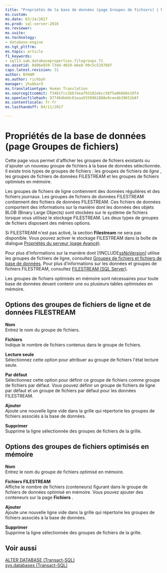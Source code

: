 ```yaml
---
title: "Propriétés de la base de données (page Groupes de fichiers) | Microsoft Docs"
ms.custom: 
ms.date: 03/14/2017
ms.prod: sql-server-2016
ms.reviewer: 
ms.suite: 
ms.technology:
- database-engine
ms.tgt_pltfrm: 
ms.topic: article
f1_keywords:
- sql13.swb.databaseproperties.filegroups.f1
ms.assetid: 8d06e859-73dd-4019-b6e8-99c5c5297697
caps.latest.revision: 31
author: BYHAM
ms.author: rickbyh
manager: jhubbard
ms.translationtype: Human Translation
ms.sourcegitcommit: f3481fcc2bb74eaf93182e6cc58f5a06666e10f4
ms.openlocfilehash: 977464bddc01eaa5559962808e9cee4b39651b8f
ms.contentlocale: fr-fr
ms.lasthandoff: 04/11/2017

---
```

# <a name="database-properties-filegroups-page"></a>Propriétés de la base de données (page Groupes de fichiers)
  Cette page vous permet d'afficher les groupes de fichiers existants ou d'ajouter un nouveau groupe de fichiers à la base de données sélectionnée. Il existe trois types de groupes de fichiers : les groupes de fichiers de *ligne* , les groupes de fichiers de données FILESTREAM et les groupes de fichiers optimisés en mémoire.  
  
 Les groupes de fichiers de ligne contiennent des données régulières et des fichiers journaux. Les groupes de fichiers de données FILESTREAM contiennent des fichiers de données FILESTREAM. Ces fichiers de données comportent des informations sur la manière dont les données des objets BLOB (Binary Large Objects) sont stockées sur le système de fichiers lorsque vous utilisez le stockage FILESTREAM. Les deux types de groupes de fichiers disposent des mêmes options.  
  
 Si FILESTREAM n'est pas activé, la section **Filestream** ne sera pas disponible. Vous pouvez activer le stockage FILESTREAM dans la boîte de dialogue [Propriétés du serveur (page Avancé)](../../database-engine/configure-windows/server-properties-advanced-page.md).  
  
 Pour plus d’informations sur la manière dont [!INCLUDE[ssNoVersion](../../includes/ssnoversion-md.md)] utilise les groupes de fichiers de ligne, consultez [Groupes de fichiers et fichiers de base de données](../../relational-databases/databases/database-files-and-filegroups.md). Pour plus d’informations sur les données et groupes de fichiers FILESTREAM, consultez [FILESTREAM &#40;SQL Server&#41;](../../relational-databases/blob/filestream-sql-server.md).  
  
 Les groupes de fichiers optimisés en mémoire sont nécessaires pour toute base de données devant contenir une ou plusieurs tables optimisées en mémoire.  
  
## <a name="row-and-filestream-data-filegroup-options"></a>Options des groupes de fichiers de ligne et de données FILESTREAM  
 **Nom**  
 Entrez le nom du groupe de fichiers.  
  
 **Fichiers**  
 Indique le nombre de fichiers contenus dans le groupe de fichiers.  
  
 **Lecture seule**  
 Sélectionnez cette option pour attribuer au groupe de fichiers l'état lecture seule.  
  
 **Par défaut**  
 Sélectionnez cette option pour définir ce groupe de fichiers comme groupe de fichiers par défaut. Vous pouvez définir un groupe de fichiers de ligne par défaut et un groupe de fichiers par défaut pour les données FILESTREAM.  
  
 **Ajouter**  
 Ajoute une nouvelle ligne vide dans la grille qui répertorie les groupes de fichiers associés à la base de données.  
  
 **Supprimer**  
 Supprime la ligne sélectionnée des groupes de fichiers de la grille.  
  
## <a name="memory-optimized-data-filegroup-options"></a>Options des groupes de fichiers optimisés en mémoire  
 **Nom**  
 Entrez le nom du groupe de fichiers optimisé en mémoire.  
  
 **Fichiers FILESTREAM**  
 Affiche le nombre de fichiers (conteneurs) figurant dans le groupe de fichiers de données optimisé en mémoire. Vous pouvez ajouter des conteneurs sur la page **Fichiers** .  
  
 **Ajouter**  
 Ajoute une nouvelle ligne vide dans la grille qui répertorie les groupes de fichiers associés à la base de données.  
  
 **Supprimer**  
 Supprime la ligne sélectionnée des groupes de fichiers de la grille.  
  
## <a name="see-also"></a>Voir aussi  
 [ALTER DATABASE &#40;Transact-SQL&#41;](../../t-sql/statements/alter-database-transact-sql.md)   
 [sys.databases &#40;Transact-SQL&#41;](../../relational-databases/system-catalog-views/sys-databases-transact-sql.md)  
  
  
